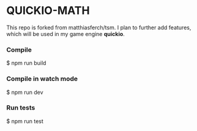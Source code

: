 # QUICKIO-MATH

This repo is forked from matthiasferch/tsm.
I plan to further add features, which will be used in my game engine <b>quickio</b>.

### Compile
$ npm run build

### Compile in watch mode
$ npm run dev

### Run tests
$ npm run test
